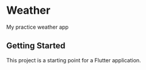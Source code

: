 # Weather 

My practice weather app

## Getting Started

This project is a starting point for a Flutter application.


